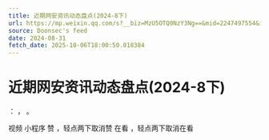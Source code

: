 ```yaml
---
title: 近期网安资讯动态盘点(2024-8下)
url: https://mp.weixin.qq.com/s?__biz=MzU5OTQ0NzY3Ng==&mid=2247497554&idx=1&sn=6a1eacbecb80ba1cc02293417a3f5d26
source: Doonsec's feed
date: 2024-08-31
fetch_date: 2025-10-06T18:00:50.018384
---
```


# 近期网安资讯动态盘点(2024-8下)

：
，
。

视频
小程序
赞
，轻点两下取消赞
在看
，轻点两下取消在看